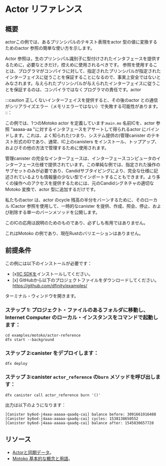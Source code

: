 # Actor リファレンス

## 概要

actorこの例では、あるプリンシパルのテキスト表現をactor 型の値に変換するためのactor 参照の簡単な使い方を示します。

Actor 参照は，生のプリンシパル識別子に型付けされたインタフェースを提供するために，必要なときだけ，控えめに使用されるべきです。 参照を使用することは、プログラマがコンパイラに対して、指定されたプリンシパルが指定されたインターフェイスに従うことを保証することになるので、事実上安全ではないとみなされます。与えられたプリンシパルが与えられたインターフェイスに従うことを保証するのは、コンパイラではなくプログラマの責任です。actor 

:::caution
正しくないインターフェイスを提供すると、その後のactor との通信がシリアライズエラー（メモリエラーではない）で失敗する可能性があります。
::：

この例では、1つのMotoko actor を定義しています:`main.mo` 名前ICを、actor 参照 "aaaaa-aa "に対するインタフェースをアサートして得られるactor にバインドします。これは、よく知られた(つまり、システム提供の)管理canister のテキスト形式のIDであり、通常、IC上のcanisters をインストール、トップアップ、およびその他の方法で管理するために使用されます。

管理canister の完全なインターフェースは、インターフェースコンピュータのインターフェース仕様で提供されています。この単純な例では、指定された操作のサブセットのみが必要であり、Candidサブタイピングにより、完全な仕様に記述されているよりも情報量の少ない型でインポートすることもできます。より多くの操作へのアクセスを提供するためには、元のCandidシグネチャの適切なMotoko 変換で、actor 型に追加するだけです。

私たちのactor は、actor のcycle 残高の半分をバーンするために、そのローカル ICactor 参照を使用して、一時的なcanister を提供、作成、照会、停止、および削除する単一のバーンメソッドを公開します。

このICの応用は説明のためのものであり、必ずしも有用ではありません。

これはMotoko の例であり、現在Rustのバリエーションはありません。

## 前提条件

この例には以下のインストールが必要です：

- \[x\][IC SDKを](../developer-docs/setup/install/index.mdx)インストールしてください。
- \[x\] GitHubから以下のプロジェクトファイルをダウンロードしてください。https://github.com/dfinity/examples/

ターミナル・ウィンドウを開きます。

### ステップ 1: プロジェクト・ファイルのあるフォルダに移動し、Internet Computer のローカル・インスタンスをコマンドで起動します：

    cd examples/motoko/actor-reference
    dfx start --background

### ステップ 2:canister をデプロイします：

    dfx deploy

### ステップ 3:canister `actor_reference` の`burn` メソッドを呼び出します：

    dfx canister call actor_reference burn '()'

出力は以下のようになります：

    [Canister by6od-j4aaa-aaaaa-qaadq-cai] balance before: 3091661916488
    [Canister by6od-j4aaa-aaaaa-qaadq-cai] cycles: 1538138650552
    [Canister by6od-j4aaa-aaaaa-qaadq-cai] balance after: 1545830657728

## リソース

- [Actorと同期データ](../motoko/main/actors-async.md)。
- [ Motoko 基本的な概念と用語](../motoko/main/basic-concepts.md)。

<!---
# Actor reference

## Overview

This example demonstrates a simple use of an actor reference to convert a textual representation of some principal to a value of an actor type, that, now typed as an actor, can be communicated with by calling the shared functions of its interface.

Actor references should be used sparingly, and only when necessary, to provide a typed interface to a raw principal identifier. Using an actor reference is regarded as unsafe since it is effectively an assurance, made by the programmer to the compiler, that the given principal obeys the given interface. It's the programmer's responsibility, as opposed to the compiler's, to ensure that the given principal obeys the given interface.

:::caution
Providing an incorrect interface may cause subsequent communication with the actor to fail with serialization (but not memory) errors.
:::

The example defines one Motoko actor: `main.mo` binds the name IC to the actor obtained by asserting an interface for the textual actor reference "aaaaa-aa". This is the identity, in textual format, of the well-known (that is, system provided) management canister which is typically used to install, top up, and otherwise manage canisters on the IC.

The full interface of the management canister is provided in the Interface Computer interface specification. For this simple example, we only need a subset of the specified operations, and, due to Candid sub-typing, can even import them at less informative types than described in the full specification. To provide access to more operations, one would simply add them to the actor type, at the appropriate Motoko translation of the original Candid signature.

Our actor exposes a single burn method that uses its local IC actor reference to provision, create, query, stop and delete a transient canister, in order to burn half of the actor's cycle balance.

This application of IC is meant to be illustrative, not necessarily useful.

This is a Motoko example that does not currently have a Rust variant. 


## Prerequisites
This example requires an installation of:

- [x] Install the [IC SDK](../developer-docs/setup/install/index.mdx).
- [x] Download the following project files from GitHub: https://github.com/dfinity/examples/

Begin by opening a terminal window.

### Step 1: Navigate into the folder containing the project's files and start a local instance of the Internet Computer with the command:

```
cd examples/motoko/actor-reference
dfx start --background
```

### Step 2: Deploy the canister:

```
dfx deploy
```

### Step 3: Invoke the `burn` method of canister `actor_reference`:

```
dfx canister call actor_reference burn '()'
```

The output will resemble the following:

```
[Canister by6od-j4aaa-aaaaa-qaadq-cai] balance before: 3091661916488
[Canister by6od-j4aaa-aaaaa-qaadq-cai] cycles: 1538138650552
[Canister by6od-j4aaa-aaaaa-qaadq-cai] balance after: 1545830657728
```

## Resources

- [Actors and sync data](../motoko/main/actors-async.md).
- [Basic Motoko concepts and terms](../motoko/main/basic-concepts.md).
-->
